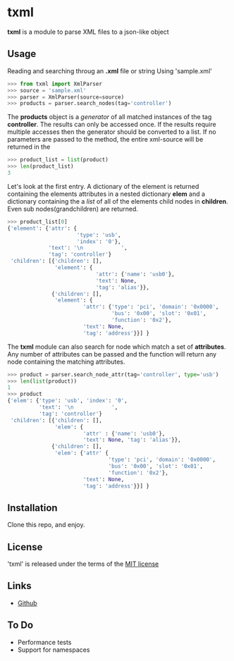 # txml

**txml** is a module to parse XML files to a json-like object

## Usage

Reading  and searching throug an **.xml** file or string
Using 'sample.xml'

```python
>>> from txml import XmlParser
>>> source = 'sample.xml'
>>> parser = XmlParser(source=source)
>>> products = parser.search_nodes(tag='controller')
```

The **products** object is a _generator_ of all matched instances of the tag **controller**.
The results can only be accessed once. If the results require multiple accesses
then the generator should be converted to a list. If no parameters are passed to the method,
the entire xml-source will be returned in the


```python
>>> product_list = list(product)
>>> len(product_list)
3
```

Let's look at the first entry. A dictionary of the element is returned containing the elements attributes in a nested dictionary **elem** and a dictionary containing the a _list_ of all of the elements child nodes in **children**. Even sub nodes(grandchildren) are returned.

```python
>>> product_list[0]
{'element': {'attr': {
                      'type': 'usb',
                      'index': '0'},
             'text': '\n            ',
             'tag': 'controller'}
 'children': [{'children': [],
               'element': {
                            'attr': {'name': 'usb0'},
                            'text': None,
                            'tag': 'alias'}},
              {'children': [],
               'element': {
                        'attr': {'type': 'pci', 'domain': '0x0000',
                                 'bus': '0x00', 'slot': '0x01',
                                 'function': '0x2'},
                        'text': None,
                        'tag': 'address'}}] }
```

The **txml** module can also search for node which match a set of **attributes**. Any number of attributes can be passed and the function will return any node containing the matching attributes.

```python
>>> product = parser.search_node_attr(tag='controller', type='usb')
>>> len(list(product))
1
>>> product
{'elem': {'type': 'usb', 'index': '0',
          'text': '\n            ',
          'tag': 'controller'}
 'children': [{'children': [],
               'elem': {
                        'attr' : {'name': 'usb0'},
                        'text': None, 'tag': 'alias'}},
              {'children': [],
               'elem': {'attr' {
                                'type': 'pci', 'domain': '0x0000',
                                'bus': '0x00', 'slot': '0x01',
                                'function': '0x2'},
                        'text': None,
                        'tag': 'address'}}] }
```


## Installation

Clone this repo, and enjoy.

## License

'txml' is released under the terms of the [MIT license](http://opensource.org/licenses/MIT)

## Links

+ [Github](https://github.com/jdelgit/txml)


## To Do

+ Performance tests
+ Support for namespaces